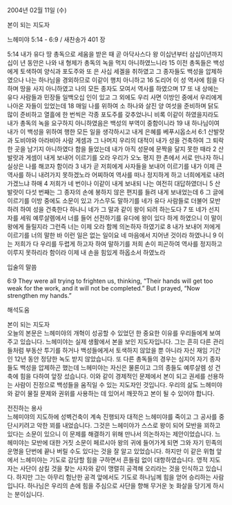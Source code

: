 2004년 02월 11일 (수)

본이 되는 지도자



느헤미야 5:14 - 6:9 / 새찬송가 401 장


5:14 내가 유다 땅 총독으로 세움을 받은 때 곧 아닥사스다 왕 이십년부터 삼십이년까지 십이 년 동안은 나와 내 형제가 총독의 녹을 먹지 아니하였느니라 15 이전 총독들은 백성에게 토색하여 양식과 포도주와 또 은 사십 세겔을 취하였고 그 종자들도 백성을 압제하였으나 나는 하나님을 경외하므로 이같이 행치 아니하고 16 도리어 이 성 역사에 힘을 다하며 땅을 사지 아니하였고 나의 모든 종자도 모여서 역사를 하였으며 17 또 내 상에는 유다 사람들과 민장들 일백오십 인이 있고 그 외에도 우리 사면 이방인 중에서 우리에게 나아온 자들이 있었는데 18 매일 나를 위하여 소 하나와 살진 양 여섯을 준비하며 닭도 많이 준비하고 열흘에 한 번씩은 각종 포도주를 갖추었나니 비록 이같이 하였을지라도 내가 총독의 녹을 요구하지 아니하였음은 백성의 부역이 중함이니라 19 내 하나님이여 내가 이 백성을 위하여 행한 모든 일을 생각하시고 내게 은혜를 베푸시옵소서 6:1 산발랏과 도비야와 아라비아 사람 게셈과 그 나머지 우리의 대적이 내가 성을 건축하여 그 퇴락한 곳을 남기지 아니하였다 함을 들었는데 내가 아직 성문에 문짝을 달지 못한 때라 2 산발랏과 게셈이 내게 보내어 이르기를 오라 우리가 오노 평지 한 촌에서 서로 만나자 하니 실상은 나를 해코자 함이라 3 내가 곧 저희에게 사자들을 보내어 이르기를 내가 이제 큰 역사를 하니 내려가지 못하겠노라 어찌하여 역사를 떠나 정지하게 하고 너희에게로 내려가겠느냐 하매 4 저희가 네 번이나 이같이 내게 보내되 나는 여전히 대답하였더니 5 산발랏이 다섯 번째는 그 종자의 손에 봉하지 않은 편지를 들려 내게 보내었는데 6 그 글에 이르기를 이방 중에도 소문이 있고 가스무도 말하기를 네가 유다 사람들로 더불어 모반하려 하여 성을 건축한다 하나니 네가 그 말과 같이 왕이 되려 하는도다 7 또 네가 선지자를 세워 예루살렘에서 너를 들어 선전하기를 유다에 왕이 있다 하게 하였으니 이 말이 왕에게 들릴지라 그런즉 너는 이제 오라 함께 의논하자 하였기로 8 내가 보내어 저에게 이르기를 너의 말한 바 이런 일은 없는 일이요 네 마음에서 지어낸 것이라 하였나니 9 이는 저희가 다 우리를 두렵게 하고자 하여 말하기를 저희 손이 피곤하여 역사를 정지하고 이루지 못하리라 함이라 이제 내 손을 힘있게 하옵소서 하였노라 

입술의 말씀 

6:9 They were all trying to frighten us, thinking, “Their hands will get too weak for the work, and it will not be completed.” But I prayed, “Now strengthen my hands.”

해석도움





본이 되는 지도자  
오늘의 본문은 느헤미야의 개혁이 성공할 수 있었던 한 중요한 이유를 우리들에게 보여주고 있습니다. 느헤미야는 실제 생활에서 본을 보인 지도자입니다. 그는 흔히 다른 관리들처럼 부동산 투기를 하거나 백성들에게서 토색하지 않았을 뿐 아니라 자신 재임 기간인 12년 동안 정당한 녹도 받지 않았습니다. 또 다른 총독들의 경우는 심지어 자기 종자들도 백성을 압제하곤 했는데 느헤미야는 자신은 물론이고 그의 종들도 예루살렘 성 건축에 힘을 다하여 앞장 섰습니다. 이와 같이 경제적인 문제에서 본이 되고 권세를 선용하는 사람이 진정으로 백성들을 움직일 수 있는 지도자인 것입니다. 우리의 삶도 느헤미야와 같이 물질 문제와 권위를 사용하는 데 있어서 깨끗하고 본이 될 수 있어야 합니다.  

전진하는 용사  
느헤미야의 지도하에 성벽건축이 계속 진행되자 대적은 느헤미야를 죽이고 그 공사를 중단시키려고 악한 꾀를 내었습니다. 그것은 느헤미야가 스스로 왕이 되어 모반을 꾀하고 있다는 소문이 있으니 이 문제를 해결하기 위해 만나서 의논하자는 제안이었습니다. 느헤미야는 모반에 대한 거짓 소문이 페르시아 왕의 귀에 들어가게 되면 그와 자기 민족의 운명을 단번에 끝나 버릴 수도 있다는 것을 잘 알고 있었습니다. 하지만 이 같은 위협 앞에서 느헤미야는 기도로 감당할 힘을 구하면서 흔들림 없이 대항하였습니다. 영적 지도자는 사단이 삼킬 것을 찾는 사자와 같이 맹렬히 공격해 오리라는 것을 인식하고 있습니다. 하지만 그는 아무리 험난한 공격 앞에서도 기도로 하나님께 힘을 얻어 승리하는 사람입니다. 하나님은 우리의 손에 힘을 주심으로 사단을  향해 무거운 놋 화살을 당기게 하시는 분이십니다.